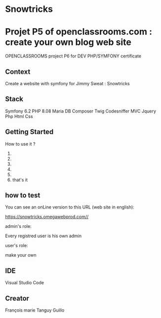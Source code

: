 # Snowtricks



# Projet P5 of openclassrooms.com : create your own blog web site

OPENCLASSROOMS project P6 for DEV PHP/SYMFONY certificate

## Context

Create a website with symfony for Jimmy Sweat :  Snowtricks

## Stack

 Symfony 6.2
 PHP 8.08
 Maria DB
 Composer
 Twig
 Codesniffer
 MVC
 Jquery
 Php
 Html
 Css

## Getting Started

How to use it ?

1) 
2) 
3) 
4) 
5) 
6) that's it

## how to test

You can see an onLine version to this URL (web site in english):

<https://snowtricks.omegawebprod.com//>

admin's role:

Every registred user is his own admin

user's role:

make your own

## IDE

Visual Studio Code

## Creator

François marie Tanguy Guillo

